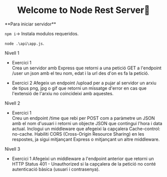 <h1 align="center">Welcome to Node Rest Server👋</h1>
**Para iniciar servidor**  

``npm i``-> Instala modulos requeridos.  

``node .\api\app.js``.    

Nivell 1  
- Exercici 1  
Crea un servidor amb Express que retorni a una petició GET a l'endpoint /user un json amb el teu nom, edat i la url des d'on es fa la petició.  

- Exercici 2
Afegeix un endpoint /upload per a pujar al servidor un arxiu de tipus png, jpg o gif que retorni un missatge d'error en cas que l'extensió de l'arxiu no coincideixi amb aquestes.  

Nivell 2  
- Exercici 1  
Creu un endpoint /time que rebi per POST com a paràmetre un JSON amb el nom d'usuari i retorni un objecte JSON que contingui l'hora i data actual. Inclogui un middleware que afegeixi la capçalera Cache-control: no-cache. Habiliti CORS (Cross-Origin Resource Sharing) en les respostes, ja sigui mitjançant Express o mitjançant un altre middleware.  

Nivell 3
- Exercici 1
Afegeixi un middleware a l'endpoint anterior que retorni un HTTP Status 401 - Unauthorized si la capçalera de la petició no conté autenticació bàsica (usuari i contrasenya).  
